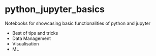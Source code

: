 # python_jupyter_basics
Notebooks for showcasing basic functionalities of python and jupyter

- Best of tips and tricks
- Data Management
- Visualisation
- ML
